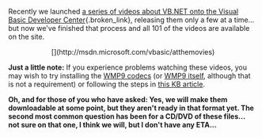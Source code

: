 Recently we launched [a series of videos about VB.NET onto the Visual Basic Developer Center](http://msdn.microsoft.com/vbasic/atthemovies){.broken_link}, releasing them only a few at a time... but now we've finished that process and all 101 of the videos are available on the site.

<p class="MsoNormal" align="center">
  [<img alt="" hspace="0" src="http://msdn.microsoft.com/nodehomes/graphics/140x100/VBMovies.jpg" align="baseline" border="0" />](http://msdn.microsoft.com/vbasic/atthemovies)


**Just a little note:** If you experience problems watching these videos, you may wish to try installing the [WMP9 codecs](http://www.microsoft.com/windows/windowsmedia/9series/codecs/vcm.aspx) (or [WMP9 itself](http://www.microsoft.com/windows/windowsmedia/9series/player.aspx), although that is not a requirement) or following the steps in [this KB article](http://support.microsoft.com/default.aspx?scid=kb;en-us;306699&Product=wmp).

**Oh, and for those of you who have asked: Yes, we will make them downloadable at some point, but they aren't ready in that format yet. The second most common question has been for a CD/DVD of these files... not sure on that one, I think we will, but I don't have any ETA...**
